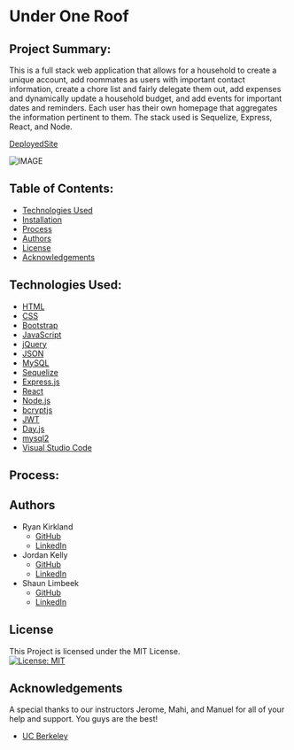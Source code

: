 # Under One Roof

## Project Summary:

This is a full stack web application that allows for a household to create a unique account, add roommates as users with important contact information, create a chore list and fairly delegate them out, add expenses and dynamically update a household budget, and add events for important dates and reminders. Each user has their own homepage that aggregates the information pertinent to them. The stack used is Sequelize, Express, React, and Node.

[DeployedSite]()

![IMAGE]()
<br>

## Table of Contents:

* [Technologies Used](#technologies-used:)
* [Installation](#installation:)
* [Process](#process:)
* [Authors](#authors:)
* [License](#license:)
* [Acknowledgements](#acknowledgements:)

## Technologies Used:

- [HTML](https://developer.mozilla.org/en-US/docs/Web/HTML)
- [CSS](https://developer.mozilla.org/en-US/docs/Web/CSS)
- [Bootstrap](https://getbootstrap.com/)
- [JavaScript](https://www.javascript.com/)
- [jQuery](https://jquery.com/)
- [JSON](https://www.json.org/json-en.html)
- [MySQL](https://www.mysql.com/)
- [Sequelize](https://sequelize.org/)
- [Express.js](https://expressjs.com/)
- [React](https://reactjs.org/)
- [Node.js](https://nodejs.org/en/)
- [bcryptjs](https://www.npmjs.com/package/bcryptjs)
- [JWT](https://jwt.io/)
- [Day.js](https://day.js.org/)
- [mysql2](https://www.npmjs.com/package/mysql2)
- [Visual Studio Code](https://code.visualstudio.com/)

## Process:



## Authors

- Ryan Kirkland
    - [GitHub](https://github.com/RyanKirkland86)
    - [LinkedIn](https://www.linkedin.com/in/ryan-kirkland-619942200/)
- Jordan Kelly
    - [GitHub](https://github.com/profjjk)
    - [LinkedIn](https://www.linkedin.com/in/the-real-jordan-kelly/)
- Shaun Limbeek
    - [GitHub](https://github.com/slimbeek6)
    - [LinkedIn](https://www.linkedin.com/in/shaun-limbeek/)


## License

This Project is licensed under the MIT License.
<br>
[![License: MIT](https://img.shields.io/badge/License-MIT-yellow.svg)](https://opensource.org/licenses/MIT)

## Acknowledgements

A special thanks to our instructors Jerome, Mahi, and Manuel for all of your help and support. You guys are the best!
- [UC Berkeley](https://bootcamp.berkeley.edu/coding/)